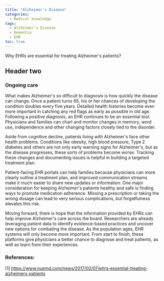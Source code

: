 ```yaml
---
title: "Alzheimer's Disease"
categories:
  - Medical knowledge
tags:
  - Alzheimer's Disease
  - Dementia
  - EHR
toc: true
---
```


Why EHRs are essential for treating Alzheimer's patients?

## Header two

### Ongoing care

What makes Alzheimer's so difficult to diagnosis is how quickly the disease can change. Once a patient turns 65, his or her chances of developing the condition doubles every five years. Detailed health histories become even more important in catching any red flags as early as possible in old age. Following a positive diagnosis, an EHR continues to be an essential tool. Physicians and families can chart and monitor changes in memory, word use, independence and other changing factors closely tied to the disorder. 

Aside from cognitive decline, patients living with Alzheimer's face other health problems. Conditions like obesity, high blood pressure, Type 2 diabetes and others are not only early warning signs for Alzheimer​'s, but as the disease progresses, these sorts of problems become worse. Tracking these changes and documenting issues is helpful in building a targeted treatment plan.

Patient-facing EHR portals can help families because physicians can more clearly outline a treatment plan, and improved communication streams make it much easier to share new updates or information. One major consideration for keeping Alzheimer's patients healthy and safe is finding ways to promote medication adherence. Missing a prescription or taking the wrong dosage can lead to very serious complications, but forgetfulness elevates this risk.

Moving forward, there is hope that the information provided by EHRs can help improve Alzheimer's care across the board. Researchers are already leveraging patient data to identify evidence-based practices and uncover new options for combating the disease. As the population ages, EHR systems will only become more important. From start to finish, these platforms give physicians a better chance to diagnose and treat patients, as well as learn from their experiences.

### References:
[1] https://www.nuemd.com/news/2017/02/07/ehrs-essential-treating-alzheimers-patients
